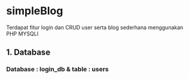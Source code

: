 # simpleBlog

Terdapat fitur login dan CRUD user serta blog sederhana menggunakan PHP MYSQLI

## 1. Database 

### Database : login_db & table : users

